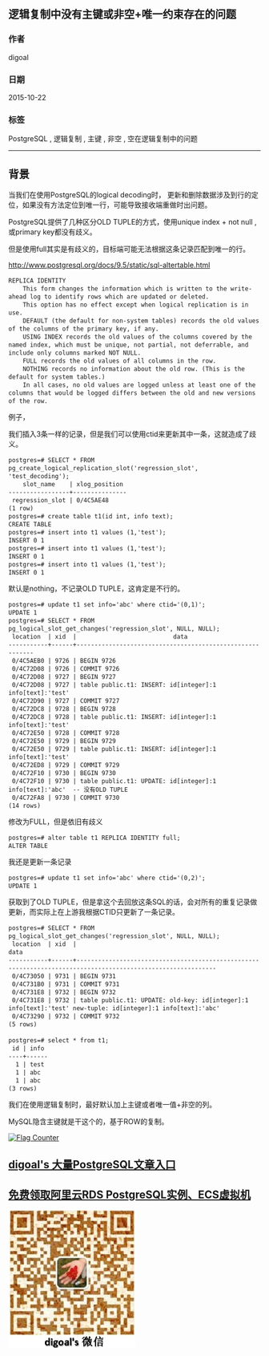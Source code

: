 ## 逻辑复制中没有主键或非空+唯一约束存在的问题  
                                                                                                                                                                       
### 作者                                                                                                                                                      
digoal                                                                                                                                                      
                                                                                                                                                      
### 日期                                                                                                                                                       
2015-10-22                                                                                                                                           
                                                                                                                                                        
### 标签                                                                                                                                                      
PostgreSQL , 逻辑复制 , 主键 , 非空 , 空在逻辑复制中的问题           
                                                                                                                                                                  
----                                                                                                                                                                  
                                                                                                                                                                   
## 背景                                                                                           
当我们在使用PostgreSQL的logical decoding时， 更新和删除数据涉及到行的定位，如果没有方法定位到唯一行，可能导致接收端重做时出问题。  
  
PostgreSQL提供了几种区分OLD TUPLE的方式，使用unique index + not null , 或primary key都没有歧义。  
  
但是使用full其实是有歧义的，目标端可能无法根据这条记录匹配到唯一的行。  
  
http://www.postgresql.org/docs/9.5/static/sql-altertable.html  
  
```  
REPLICA IDENTITY  
    This form changes the information which is written to the write-ahead log to identify rows which are updated or deleted.   
    This option has no effect except when logical replication is in use.   
    DEFAULT (the default for non-system tables) records the old values of the columns of the primary key, if any.   
    USING INDEX records the old values of the columns covered by the named index, which must be unique, not partial, not deferrable, and include only columns marked NOT NULL.   
    FULL records the old values of all columns in the row.   
    NOTHING records no information about the old row. (This is the default for system tables.)   
    In all cases, no old values are logged unless at least one of the columns that would be logged differs between the old and new versions of the row.  
```  
  
例子，  
  
我们插入3条一样的记录，但是我们可以使用ctid来更新其中一条，这就造成了歧义。  
  
```  
postgres=# SELECT * FROM pg_create_logical_replication_slot('regression_slot', 'test_decoding');  
    slot_name    | xlog_position   
-----------------+---------------  
 regression_slot | 0/4C5AE48  
(1 row)  
postgres=# create table t1(id int, info text);  
CREATE TABLE  
postgres=# insert into t1 values (1,'test');  
INSERT 0 1  
postgres=# insert into t1 values (1,'test');  
INSERT 0 1  
postgres=# insert into t1 values (1,'test');  
INSERT 0 1  
```  
  
默认是nothing，不记录OLD TUPLE，这肯定是不行的。  
  
```  
postgres=# update t1 set info='abc' where ctid='(0,1)';  
UPDATE 1  
postgres=# SELECT * FROM pg_logical_slot_get_changes('regression_slot', NULL, NULL);  
 location  | xid  |                           data                             
-----------+------+----------------------------------------------------------  
 0/4C5AEB0 | 9726 | BEGIN 9726  
 0/4C72D08 | 9726 | COMMIT 9726  
 0/4C72D08 | 9727 | BEGIN 9727  
 0/4C72D08 | 9727 | table public.t1: INSERT: id[integer]:1 info[text]:'test'  
 0/4C72D90 | 9727 | COMMIT 9727  
 0/4C72DC8 | 9728 | BEGIN 9728  
 0/4C72DC8 | 9728 | table public.t1: INSERT: id[integer]:1 info[text]:'test'  
 0/4C72E50 | 9728 | COMMIT 9728  
 0/4C72E50 | 9729 | BEGIN 9729  
 0/4C72E50 | 9729 | table public.t1: INSERT: id[integer]:1 info[text]:'test'  
 0/4C72ED8 | 9729 | COMMIT 9729  
 0/4C72F10 | 9730 | BEGIN 9730  
 0/4C72F10 | 9730 | table public.t1: UPDATE: id[integer]:1 info[text]:'abc'  -- 没有OLD TUPLE  
 0/4C72FA8 | 9730 | COMMIT 9730  
(14 rows)  
```  
  
修改为FULL，但是依旧有歧义  
  
```  
postgres=# alter table t1 REPLICA IDENTITY full;  
ALTER TABLE  
```  
  
我还是更新一条记录  
  
```  
postgres=# update t1 set info='abc' where ctid='(0,2)';  
UPDATE 1  
```  
  
获取到了OLD TUPLE，但是拿这个去回放这条SQL的话，会对所有的重复记录做更新，而实际上在上游我根据CTID只更新了一条记录。  
  
```  
postgres=# SELECT * FROM pg_logical_slot_get_changes('regression_slot', NULL, NULL);  
 location  | xid  |                                                    data                                                       
-----------+------+-------------------------------------------------------------------------------------------------------------  
 0/4C73050 | 9731 | BEGIN 9731  
 0/4C731B0 | 9731 | COMMIT 9731  
 0/4C731E8 | 9732 | BEGIN 9732  
 0/4C731E8 | 9732 | table public.t1: UPDATE: old-key: id[integer]:1 info[text]:'test' new-tuple: id[integer]:1 info[text]:'abc'  
 0/4C73290 | 9732 | COMMIT 9732  
(5 rows)  
  
postgres=# select * from t1;  
 id | info   
----+------  
  1 | test  
  1 | abc  
  1 | abc  
(3 rows)  
```  
  
我们在使用逻辑复制时，最好默认加上主键或者唯一值+非空的列。  
  
MySQL隐含主键就是干这个的，基于ROW的复制。  
  
<a rel="nofollow" href="http://info.flagcounter.com/h9V1"  ><img src="http://s03.flagcounter.com/count/h9V1/bg_FFFFFF/txt_000000/border_CCCCCC/columns_2/maxflags_12/viewers_0/labels_0/pageviews_0/flags_0/"  alt="Flag Counter"  border="0"  ></a>  
  
  
  
  
  
  
## [digoal's 大量PostgreSQL文章入口](https://github.com/digoal/blog/blob/master/README.md "22709685feb7cab07d30f30387f0a9ae")
  
  
## [免费领取阿里云RDS PostgreSQL实例、ECS虚拟机](https://free.aliyun.com/ "57258f76c37864c6e6d23383d05714ea")
  
  
![digoal's weixin](../pic/digoal_weixin.jpg "f7ad92eeba24523fd47a6e1a0e691b59")
  
